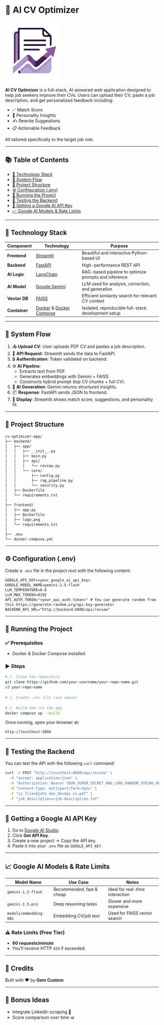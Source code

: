 # 🧠 AI CV Optimizer

![CV Optimizer UI](https://github.com/andycungkrinx91/AI-CV-Optimizer/blob/master/frontend/logo-github.png)

**AI CV Optimizer** is a full-stack, AI-powered web application designed to help job seekers improve their CVs. Users can upload their CV, paste a job description, and get personalized feedback including:

- ✅ Match Score
- 🧠 Personality Insights
- ✍️ Rewrite Suggestions
- 📋 Actionable Feedback

All tailored specifically to the target job role.

---

## 📚 Table of Contents

- [🧰 Technology Stack](#-technology-stack)
- [🔁 System Flow](#-system-flow)
- [📁 Project Structure](#-project-structure)
- [⚙️ Configuration (.env)](#-configuration-env)
- [🚀 Running the Project](#-running-the-project)
- [🧪 Testing the Backend](#-testing-the-backend)
- [🔑 Getting a Google AI API Key](#-getting-a-google-ai-api-key)
- [📈 Google AI Models & Rate Limits](#-google-ai-models--rate-limits)

---

## 🧰 Technology Stack

| Component     | Technology                                                                 | Purpose                                                                                           |
|--------------|------------------------------------------------------------------------------|---------------------------------------------------------------------------------------------------|
| **Frontend**  | [Streamlit](https://streamlit.io/)                                          | Beautiful and interactive Python-based UI                                                         |
| **Backend**   | [FastAPI](https://fastapi.tiangolo.com/)                                    | High-performance REST API                                                                         |
| **AI Logic**  | [LangChain](https://www.langchain.com/)                                     | RAG-based pipeline to optimize prompts and inference                                              |
| **AI Model**  | [Google Gemini](https://ai.google.dev/)                                     | LLM used for analysis, correction, and generation                                                 |
| **Vector DB** | [FAISS](https://faiss.ai/)                                                  | Efficient similarity search for relevant CV context                                               |
| **Container** | [Docker](https://www.docker.com/) & [Docker Compose](https://docs.docker.com/compose/) | Isolated, reproducible full-stack development setup                                     |

---

## 🔁 System Flow

1. 📤 **Upload CV**: User uploads PDF CV and pastes a job description.
2. 📡 **API Request**: Streamlit sends the data to FastAPI.
3. 🔒 **Authentication**: Token validated on backend.
4. ⚙️ **AI Pipeline**:
    - Extracts text from PDF.
    - Generates embeddings with Gemini + FAISS.
    - Constructs hybrid prompt (top CV chunks + full CV).
5. 🤖 **AI Generation**: Gemini returns structured insights.
6. 📦 **Response**: FastAPI sends JSON to frontend.
7. 🧾 **Display**: Streamlit shows match score, suggestions, and personality fit.

---

## 📁 Project Structure

```
cv-optimizer-app/
├── backend/
│   ├── app/
│   │   ├── __init__.py
│   │   ├── main.py
│   │   ├── api/
│   │   │   └── review.py
│   │   └── core/
│   │       ├── config.py
│   │       ├── rag_pipeline.py
│   │       └── security.py
│   ├── Dockerfile
│   └── requirements.txt
│
├── frontend/
│   ├── app.py
│   ├── Dockerfile
│   ├── logo.png
│   └── requirements.txt
│
├── .env
└── docker-compose.yml
```

---

## ⚙️ Configuration (.env)

Create a `.env` file in the project root with the following content:

```env
GOOGLE_API_KEY=<your_google_ai_api_key>
GOOGLE_MODEL_NAME=gemini-2.5-flash
LLM_TEMPERATURE=0.8
LLM_MAX_TOKENS=8192
API_AUTH_TOKEN="<your_api_auth_token>" # You can generate random from this https://generate-random.org/api-key-generator
BACKEND_API_URL="http://backend:8000/api/review"
```

---

## 🚀 Running the Project

### ✅ Prerequisites
- Docker & Docker Compose installed.

### ▶️ Steps

```bash
# 1. Clone the repository
git clone https://github.com/your-username/your-repo-name.git
cd your-repo-name

# 2. Create .env file (see above)

# 3. Build and run the app
docker compose up --build
```

Once running, open your browser at:

```
http://localhost:5000
```

---

## 🧪 Testing the Backend

You can test the API with the following `curl` command:

```bash
curl -X POST "http://localhost:8000/api/review" \
  -H "accept: application/json" \
  -H "Authorization: Bearer YOUR_SUPER_SECRET_AND_LONG_RANDOM_STRING_HERE" \
  -H "Content-Type: multipart/form-data" \
  -F "cv_file=@john_doe_devops_cv.pdf" \
  -F "job_description=<job-description.txt"
```

---

## 🔑 Getting a Google AI API Key

1. Go to [Google AI Studio](https://makersuite.google.com/app).
2. Click **Get API Key**.
3. Create a new project → Copy the API key.
4. Paste it into your `.env` file as `GOOGLE_API_KEY`.

---

## 📈 Google AI Models & Rate Limits

| Model Name             | Use Case                   | Notes                                   |
|------------------------|----------------------------|-----------------------------------------|
| `gemini-1.5-flash`     | Recommended, fast & cheap  | Ideal for real-time interaction         |
| `gemini-1.5-pro`       | Deep reasoning tasks        | Slower and more expensive               |
| `models/embedding-001`| Embedding CV/job text      | Used for FAISS vector search            |

### ⚠️ Rate Limits (Free Tier)
- **60 requests/minute**
- You’ll receive HTTP `429` if exceeded.

---

## 💎 Credits

Built with ❤️ by **Gem Custom**

---

## 🧠 Bonus Ideas

- Integrate LinkedIn scraping 🧲
- Score comparison over time 📊
